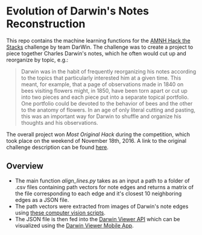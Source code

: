 # Evolution of Darwin's Notes Reconstruction

This repo contains the machine learning functions for the [AMNH Hack the Stacks](http://www.amnh.org/learn-teach/adults/bridgeup-stem/hackathon) challenge by team DarWin. The challenge was to create a project to piece together Charles Darwin's notes, which he often would cut up and reorganize by topic, e.g.:

>Darwin was in the habit of frequently reorganizing his notes according to the topics that particularly interested him at a given time. This meant, for example, that a page of observations made in 1840 on bees visiting flowers might, in 1850, have been torn apart or cut up into two pieces and each piece put into a separate topical portfolio. One portfolio could be devoted to the behavior of bees and the other to the anatomy of flowers. In an age of only literal cutting and pasting, this was an important way for Darwin to shuffle and organize his thoughts and his observations.

The overall project won *Most Original Hack* during the competition, which took place on the weekend of November 18th, 2016. A link to the original challenge description can be found [here](https://github.com/amnh/HackTheStacks/wiki/The-Evolution-of-Darwin's-Notes).

## Overview

+ The main function *align_lines.py* takes as an input a path to a folder of .csv files containing path vectors for note edges and returns a matrix of the file corresponding to each edge and it's closest 10 neighboring edges as a JSON file. 
+ The path vectors were extracted from images of Darwin's note edges using [these computer vision scripts](https://github.com/HackTheStacks/darwin-notes-image-processing). 
+ The JSON file is then fed into the [Darwin Viewer API](https://github.com/HackTheStacks/darwin-viewer) which can be visualized using the [Darwin Viewer Mobile App](https://github.com/HackTheStacks/darwin-viewer-mobile).
